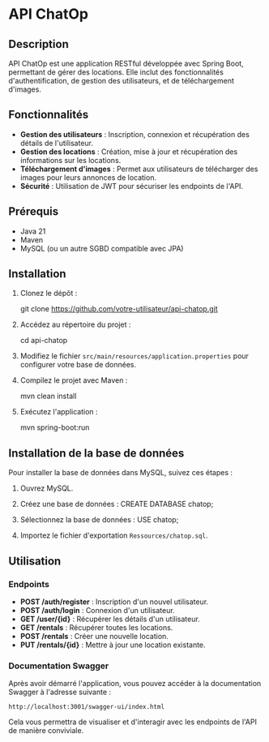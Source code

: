 # API ChatOp

## Description

API ChatOp est une application RESTful développée avec Spring Boot, permettant de gérer des locations. Elle inclut des fonctionnalités d'authentification, de gestion des utilisateurs, et de téléchargement d'images.

## Fonctionnalités

- **Gestion des utilisateurs** : Inscription, connexion et récupération des détails de l'utilisateur.
- **Gestion des locations** : Création, mise à jour et récupération des informations sur les locations.
- **Téléchargement d'images** : Permet aux utilisateurs de télécharger des images pour leurs annonces de location.
- **Sécurité** : Utilisation de JWT pour sécuriser les endpoints de l'API.

## Prérequis

- Java 21
- Maven
- MySQL (ou un autre SGBD compatible avec JPA)

## Installation

1. Clonez le dépôt :

   git clone https://github.com/votre-utilisateur/api-chatop.git

2. Accédez au répertoire du projet :

   cd api-chatop

3. Modifiez le fichier `src/main/resources/application.properties` pour configurer votre base de données.

4. Compilez le projet avec Maven :

   mvn clean install

5. Exécutez l'application :

   mvn spring-boot:run
## Installation de la base de données

Pour installer la base de données dans MySQL, suivez ces étapes :

1. Ouvrez MySQL.
2. Créez une base de données :
   CREATE DATABASE chatop;
3. Sélectionnez la base de données :
   USE chatop;

4. Importez le fichier d'exportation `Ressources/chatop.sql`.

## Utilisation

### Endpoints

- **POST /auth/register** : Inscription d'un nouvel utilisateur.
- **POST /auth/login** : Connexion d'un utilisateur.
- **GET /user/{id}** : Récupérer les détails d'un utilisateur.
- **GET /rentals** : Récupérer toutes les locations.
- **POST /rentals** : Créer une nouvelle location.
- **PUT /rentals/{id}** : Mettre à jour une location existante.


### Documentation Swagger

Après avoir démarré l'application, vous pouvez accéder à la documentation Swagger à l'adresse suivante :

```
http://localhost:3001/swagger-ui/index.html
```

Cela vous permettra de visualiser et d'interagir avec les endpoints de l'API de manière conviviale.
